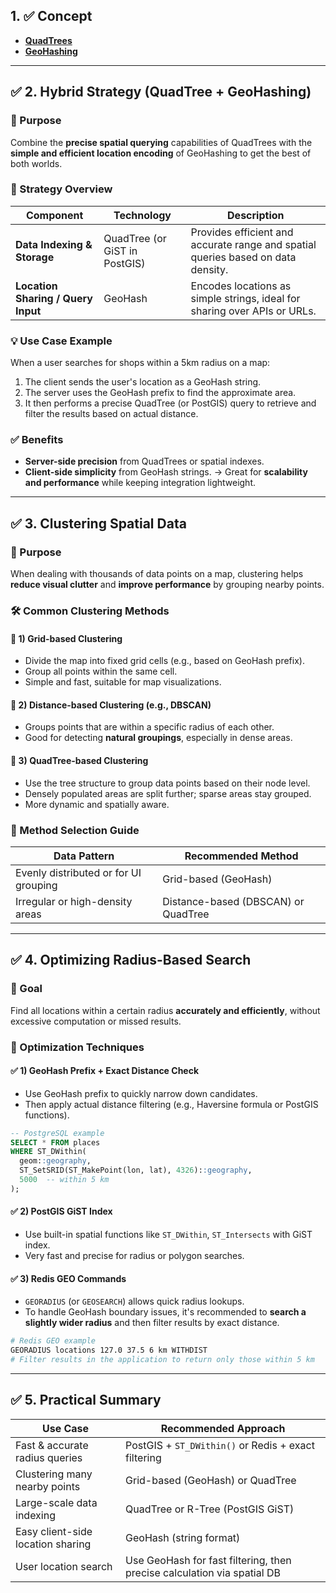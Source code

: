 

## 1. ✅ **Concept**
- **[QuadTrees](https://github.com/kyungtaek-jonas-lim/jonastudy/blob/main/concept/spatial_indexing_techniques/quadtree_en.md)**
- **[GeoHashing](https://github.com/kyungtaek-jonas-lim/jonastudy/blob/main/concept/spatial_indexing_techniques/geohashing_en.md)**

---

## ✅ 2. **Hybrid Strategy (QuadTree + GeoHashing)**

### 🎯 Purpose
Combine the **precise spatial querying** capabilities of QuadTrees with the **simple and efficient location encoding** of GeoHashing to get the best of both worlds.

### 🧩 Strategy Overview

| Component | Technology | Description |
|-----------|------------|-------------|
| **Data Indexing & Storage** | QuadTree (or GiST in PostGIS) | Provides efficient and accurate range and spatial queries based on data density. |
| **Location Sharing / Query Input** | GeoHash | Encodes locations as simple strings, ideal for sharing over APIs or URLs. |

### 💡 Use Case Example
When a user searches for shops within a 5km radius on a map:
1. The client sends the user's location as a GeoHash string.
2. The server uses the GeoHash prefix to find the approximate area.
3. It then performs a precise QuadTree (or PostGIS) query to retrieve and filter the results based on actual distance.

### ✅ Benefits
- **Server-side precision** from QuadTrees or spatial indexes.
- **Client-side simplicity** from GeoHash strings.
→ Great for **scalability and performance** while keeping integration lightweight.

---

## ✅ 3. **Clustering Spatial Data**

### 🎯 Purpose
When dealing with thousands of data points on a map, clustering helps **reduce visual clutter** and **improve performance** by grouping nearby points.

### 🛠 Common Clustering Methods

#### 📍 1) **Grid-based Clustering**
- Divide the map into fixed grid cells (e.g., based on GeoHash prefix).
- Group all points within the same cell.
- Simple and fast, suitable for map visualizations.

#### 📍 2) **Distance-based Clustering (e.g., DBSCAN)**
- Groups points that are within a specific radius of each other.
- Good for detecting **natural groupings**, especially in dense areas.

#### 📍 3) **QuadTree-based Clustering**
- Use the tree structure to group data points based on their node level.
- Densely populated areas are split further; sparse areas stay grouped.
- More dynamic and spatially aware.

### 🧠 Method Selection Guide

| Data Pattern | Recommended Method |
|--------------|--------------------|
| Evenly distributed or for UI grouping | Grid-based (GeoHash) |
| Irregular or high-density areas | Distance-based (DBSCAN) or QuadTree |

---

## ✅ 4. **Optimizing Radius-Based Search**

### 🎯 Goal
Find all locations within a certain radius **accurately and efficiently**, without excessive computation or missed results.

### 🔧 Optimization Techniques

#### ✅ 1) **GeoHash Prefix + Exact Distance Check**
- Use GeoHash prefix to quickly narrow down candidates.
- Then apply actual distance filtering (e.g., Haversine formula or PostGIS functions).

```sql
-- PostgreSQL example
SELECT * FROM places
WHERE ST_DWithin(
  geom::geography,
  ST_SetSRID(ST_MakePoint(lon, lat), 4326)::geography,
  5000  -- within 5 km
);
```

#### ✅ 2) **PostGIS GiST Index**
- Use built-in spatial functions like `ST_DWithin`, `ST_Intersects` with GiST index.
- Very fast and precise for radius or polygon searches.

#### ✅ 3) **Redis GEO Commands**
- `GEORADIUS` (or `GEOSEARCH`) allows quick radius lookups.
- To handle GeoHash boundary issues, it's recommended to **search a slightly wider radius** and then filter results by exact distance.

```bash
# Redis GEO example
GEORADIUS locations 127.0 37.5 6 km WITHDIST
# Filter results in the application to return only those within 5 km
```

---

## ✅ 5. Practical Summary

| Use Case | Recommended Approach |
|----------|-----------------------|
| Fast & accurate radius queries | PostGIS + `ST_DWithin()` or Redis + exact filtering |
| Clustering many nearby points | Grid-based (GeoHash) or QuadTree |
| Large-scale data indexing | QuadTree or R-Tree (PostGIS GiST) |
| Easy client-side location sharing | GeoHash (string format) |
| User location search | Use GeoHash for fast filtering, then precise calculation via spatial DB |